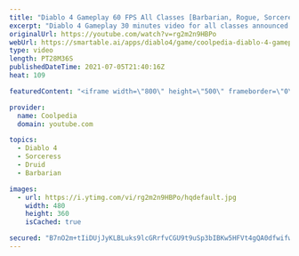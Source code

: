 ```yaml
---
title: "Diablo 4 Gameplay 60 FPS All Classes [Barbarian, Rogue, Sorceress & Druid] 2021"
excerpt: "Diablo 4 Gameplay 30 minutes video for all classes announced so far by Blizzard. The gameplay video is available in HD 1080p at 60 fps. Which class do you ..."
originalUrl: https://youtube.com/watch?v=rg2m2n9HBPo
webUrl: https://smartable.ai/apps/diablo4/game/coolpedia-diablo-4-gameplay-60-fps-all-classes-barbarian-rogue-sorceress-druid-2021/
type: video
length: PT28M36S
publishedDateTime: 2021-07-05T21:40:16Z
heat: 109

featuredContent: "<iframe width=\"800\" height=\"500\" frameborder=\"0\" src=\"https://www.youtube.com/embed/rg2m2n9HBPo\" allow=\"accelerometer; autoplay; encrypted-media; gyroscope; picture-in-picture\" allowfullscreen></iframe>"

provider:
  name: Coolpedia
  domain: youtube.com

topics:
  - Diablo 4
  - Sorceress
  - Druid
  - Barbarian

images:
  - url: https://i.ytimg.com/vi/rg2m2n9HBPo/hqdefault.jpg
    width: 480
    height: 360
    isCached: true

secured: "B7nO2m+tIiDUjJyKLBLuks9lcGRrfvCGU9t9uSp3bIBKw5HFVt4gQA0dfwifwsMREgdupLf/3j7keL02/JemsfscOfR8l3ne1wMOgB5iTdaDeNANvdoMqMcYk3qdcRYyKOYvCjA4ym3j8Q8ATxNUQwMgxk/4RB5XidXPbI4rDMdp3Kac2FR1FFX3jJYlnu4bW66oRHoEI7vaRpbpTUcXl4AgmnEZDXAenaJRrp8YpZmDDmJgMO5zjP5kgfFMtUFsYN5dY9J7kRNFYjfKlqOLJsCDFKGy4AG9yBx03lQ+NDKfuiPEaT7Fgmp2/0tFD9Azsr/q9E4iL+b8pQ0vllU+UKW1YC6Q6dOUCpXLdjqGM880foh4UdM6aTlFdJwaxB229mhn4GqtyU01s0AVwotukpNdPSxJJLw8xYsI94I10/o=;hke1Csqd3xNBxHcCR2wS5A=="
---
```


